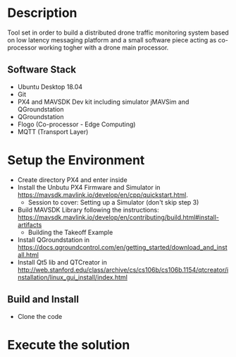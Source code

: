 # Description
Tool set in order to build a distributed drone traffic monitoring system based on low latency messaging platform and a small software piece acting as co-processor working togher with a drone main processor.

## Software Stack
 - Ubuntu Desktop 18.04
 - Git
 - PX4 and MAVSDK Dev kit including simulator jMAVSim and QGroundstation
 - QGroundstation
 - Flogo (Co-processor - Edge Computing)
 - MQTT (Transport Layer)

# Setup the Environment
 - Create directory PX4 and enter inside
 - Install the Unbutu PX4 Firmware and Simulator in https://mavsdk.mavlink.io/develop/en/cpp/quickstart.html. 
   - Session to cover: Setting up a Simulator (don't skip step 3)
 - Build MAVSDK Library following the instructions: https://mavsdk.mavlink.io/develop/en/contributing/build.html#install-artifacts
   - Building the Takeoff Example
 - Install QGroundstation in https://docs.qgroundcontrol.com/en/getting_started/download_and_install.html
 - Install Qt5 lib and QTCreator in http://web.stanford.edu/class/archive/cs/cs106b/cs106b.1154/qtcreator/installation/linux_gui_install/index.html
 
## Build and Install
- Clone the code  

# Execute the solution
